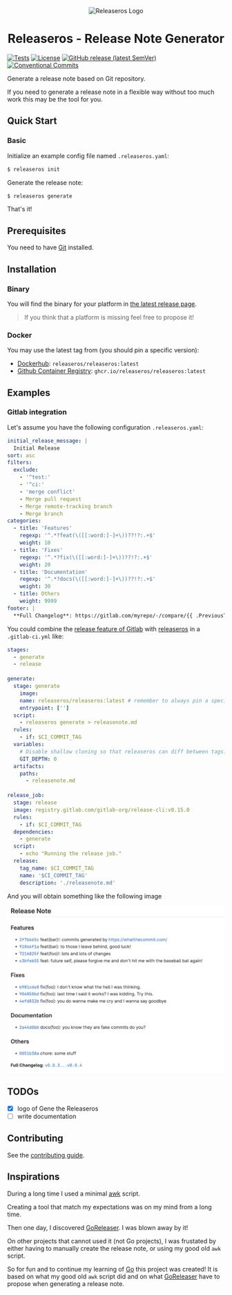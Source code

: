 <div align="center">
  <img alt="Releaseros Logo" src="https://avatars.githubusercontent.com/u/129536677?v=3&s=280" height="140"/>
  <h1>Releaseros - Release Note Generator</h1>
</div>

[![Tests](https://github.com/releaseros/releaseros/actions/workflows/tests.yml/badge.svg?branch=main)](https://github.com/releaseros/releaseros/actions?workflow=tests)
[![License](https://img.shields.io/github/license/releaseros/releaseros)](/LICENSE)
[![GitHub release (latest SemVer)](https://img.shields.io/github/v/release/releaseros/releaseros)](https://github.com/releaseros/releaseros/releases/latest)
[![Conventional Commits](https://img.shields.io/badge/Conventional%20Commits-1.0.0-blue.svg?style=flat)](https://conventionalcommits.org)

Generate a release note based on Git repository.

If you need to generate a release note in a flexible way without too much work this may be the tool for you.

## Quick Start

### Basic

Initialize an example config file named `.releaseros.yaml`:

```bash
$ releaseros init
```

Generate the release note:

```bash
$ releaseros generate
```

That's it!

## Prerequisites

You need to have [Git](https://git-scm.com/) installed.

## Installation

### Binary

You will find the binary for your platform in [the latest release page](https://github.com/releaseros/releaseros/releases/latest).

> If you think that a platform is missing feel free to propose it!

### Docker

You may use the latest tag from (you should pin a specific version):
* [Dockerhub](https://hub.docker.com/r/releaseros/releaseros): `releaseros/releaseros:latest`
* [Github Container Registry](https://github.com/releaseros/releaseros/pkgs/container/releaseros): `ghcr.io/releaseros/releaseros:latest`

## Examples

### Gitlab integration

Let's assume you have the following configuration `.releaseros.yaml`:

```yaml
initial_release_message: |
  Initial Release
sort: asc
filters:
  exclude:
    - '^test:'
    - '^ci:'
    - 'merge conflict'
    - Merge pull request
    - Merge remote-tracking branch
    - Merge branch
categories:
  - title: 'Features'
    regexp: '^.*?feat(\([[:word:]-]+\))??!?:.+$'
    weight: 10
  - title: 'Fixes'
    regexp: '^.*?fix(\([[:word:]-]+\))??!?:.+$'
    weight: 20
  - title: 'Documentation'
    regexp: '^.*?docs(\([[:word:]-]+\))??!?:.+$'
    weight: 30
  - title: Others
    weight: 9999
footer: |
  **Full Changelog**: https://gitlab.com/myrepo/-/compare/{{ .PreviousTag }}...{{ .LatestTag }}
```

You could combine the [release feature of Gitlab](https://docs.gitlab.com/ee/ci/yaml/#release) with [releaseros](https://github.com/releaseros/releaseros) in a `.gitlab-ci.yml` like:

```yaml
stages:
  - generate
  - release

generate:
  stage: generate
    image:
    name: releaseros/releaseros:latest # remember to always pin a specific version
    entrypoint: ['']
  script:
    - releaseros generate > releasenote.md
  rules:
    - if: $CI_COMMIT_TAG
  variables:
    # Disable shallow cloning so that releaseros can diff between tags.
    GIT_DEPTH: 0
  artifacts:
    paths:
      - releasenote.md

release_job:
  stage: release
  image: registry.gitlab.com/gitlab-org/release-cli:v0.15.0
  rules:
    - if: $CI_COMMIT_TAG
  dependencies:
    - generate
  script:
    - echo "Running the release job."
  release:
    tag_name: $CI_COMMIT_TAG
    name: '$CI_COMMIT_TAG'
    description: './releasenote.md'
```

And you will obtain something like the following image

![releaseros combined with gitlab](/.github/img/releaseros-gitlab-release-example.png)

## TODOs

- [x] logo of Gene the Releaseros
- [ ] write documentation

## Contributing

See the [contributing guide](CONTRIBUTING.md).

## Inspirations

During a long time I used a minimal [awk](https://www.gnu.org/software/gawk/manual/gawk.html) script.

Creating a tool that match my expectations was on my mind from a long time.

Then one day, I discovered [GoReleaser](https://github.com/goreleaser/goreleaser).
I was blown away by it!

On other projects that cannot used it (not Go projects), I was frustated by either having to manually create the release note, or using my good old `awk` script.

So for fun and to continue my learning of [Go](https://go.dev/) this project was created!
It is based on what my good old `awk` script did and on what [GoReleaser](https://github.com/goreleaser/goreleaser) have to propose when generating a release note.
